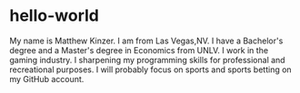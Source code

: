 # hello-world
My name is Matthew Kinzer.
I am from Las Vegas,NV.
I have a Bachelor's degree and a Master's degree in Economics from UNLV.
I work in the gaming industry.
I sharpening my programming skills for professional and recreational purposes.
I will probably focus on sports and sports betting on my GitHub account.
